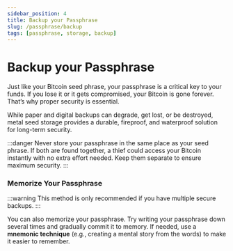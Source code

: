 ```yaml
---
sidebar_position: 4
title: Backup your Passphrase
slug: /passphrase/backup
tags: [passphrase, storage, backup]
---
```



# Backup your Passphrase

Just like your Bitcoin seed phrase, your passphrase is a critical key to your funds. If you lose it or it gets compromised, your Bitcoin is gone forever. That’s why proper security is essential.

While paper and digital backups can degrade, get lost, or be destroyed, metal seed storage provides a durable, fireproof, and waterproof solution for long-term security.

:::danger
Never store your passphrase in the same place as your seed phrase.
If both are found together, a thief could access your Bitcoin instantly with no extra effort needed. Keep them separate to ensure maximum security.
:::


### Memorize Your Passphrase

:::warning
This method is only recommended if you have multiple secure backups.
:::

You can also memorize your passphrase. Try writing your passphrase down several times and gradually commit it to memory.
If needed, use a **mnemonic technique** (e.g., creating a mental story from the words) to make it easier to remember.